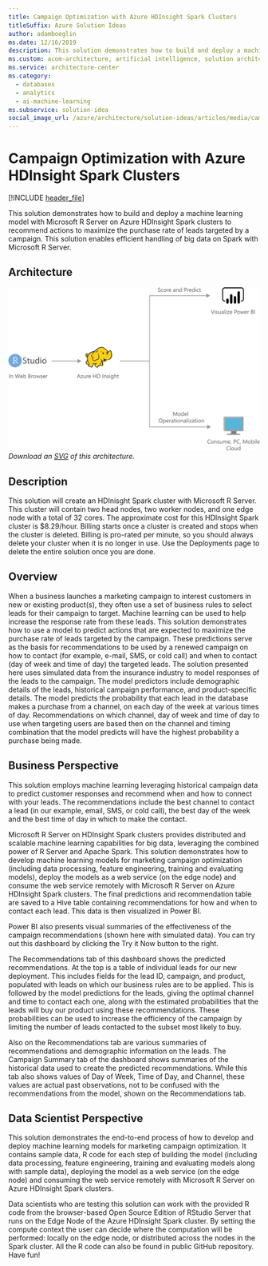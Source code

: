 ```yaml
---
title: Campaign Optimization with Azure HDInsight Spark Clusters
titleSuffix: Azure Solution Ideas
author: adamboeglin
ms.date: 12/16/2019
description: This solution demonstrates how to build and deploy a machine learning model with Microsoft R Server on Azure HDInsight Spark clusters to recommend actions to maximize the purchase rate of leads targeted by a campaign. This solution enables efficient handling of big data on Spark with Microsoft R Server.
ms.custom: acom-architecture, artificial intelligence, solution architectures, Azure, ai gallery, 'https://azure.microsoft.com/solutions/architecture/campaign-optimization-with-azure-hdinsight-spark-clusters/'
ms.service: architecture-center
ms.category:
  - databases
  - analytics
  - ai-machine-learning
ms.subservice: solution-idea
social_image_url: /azure/architecture/solution-ideas/articles/media/campaign-optimization-with-azure-hdinsight-spark-clusters.png
---
```


# Campaign Optimization with Azure HDInsight Spark Clusters

[!INCLUDE [header_file](../../../includes/sol-idea-header.md)]

This solution demonstrates how to build and deploy a machine learning model with Microsoft R Server on Azure HDInsight Spark clusters to recommend actions to maximize the purchase rate of leads targeted by a campaign. This solution enables efficient handling of big data on Spark with Microsoft R Server.

## Architecture

![Architecture diagram](../media/campaign-optimization-with-azure-hdinsight-spark-clusters.png)
*Download an [SVG](../media/campaign-optimization-with-azure-hdinsight-spark-clusters.svg) of this architecture.*

## Description

This solution will create an HDInisght Spark cluster with Microsoft R Server. This cluster will contain two head nodes, two worker nodes, and one edge node with a total of 32 cores. The approximate cost for this HDInsight Spark cluster is $8.29/hour. Billing starts once a cluster is created and stops when the cluster is deleted. Billing is pro-rated per minute, so you should always delete your cluster when it is no longer in use. Use the Deployments page to delete the entire solution once you are done.

## Overview

When a business launches a marketing campaign to interest customers in new or existing product(s), they often use a set of business rules to select leads for their campaign to target. Machine learning can be used to help increase the response rate from these leads. This solution demonstrates how to use a model to predict actions that are expected to maximize the purchase rate of leads targeted by the campaign. These predictions serve as the basis for recommendations to be used by a renewed campaign on how to contact (for example, e-mail, SMS, or cold call) and when to contact (day of week and time of day) the targeted leads. The solution presented here uses simulated data from the insurance industry to model responses of the leads to the campaign. The model predictors include demographic details of the leads, historical campaign performance, and product-specific details. The model predicts the probability that each lead in the database makes a purchase from a channel, on each day of the week at various times of day. Recommendations on which channel, day of week and time of day to use when targeting users are based then on the channel and timing combination that the model predicts will have the highest probability a purchase being made.

## Business Perspective

This solution employs machine learning leveraging historical campaign data to predict customer responses and recommend when and how to connect with your leads. The recommendations include the best channel to contact a lead (in our example, email, SMS, or cold call), the best day of the week and the best time of day in which to make the contact.

Microsoft R Server on HDInsight Spark clusters provides distributed and scalable machine learning capabilities for big data, leveraging the combined power of R Server and Apache Spark. This solution demonstrates how to develop machine learning models for marketing campaign optimization (including data processing, feature engineering, training and evaluating models), deploy the models as a web service (on the edge node) and consume the web service remotely with Microsoft R Server on Azure HDInsight Spark clusters. The final predictions and recommendation table are saved to a Hive table containing recommendations for how and when to contact each lead. This data is then visualized in Power BI.

Power BI also presents visual summaries of the effectiveness of the campaign recommendations (shown here with simulated data). You can try out this dashboard by clicking the Try it Now button to the right.

The Recommendations tab of this dashboard shows the predicted recommendations. At the top is a table of individual leads for our new deployment. This includes fields for the lead ID, campaign, and product, populated with leads on which our business rules are to be applied. This is followed by the model predictions for the leads, giving the optimal channel and time to contact each one, along with the estimated probabilities that the leads will buy our product using these recommendations. These probabilities can be used to increase the efficiency of the campaign by limiting the number of leads contacted to the subset most likely to buy.

Also on the Recommendations tab are various summaries of recommendations and demographic information on the leads. The Campaign Summary tab of the dashboard shows summaries of the historical data used to create the predicted recommendations. While this tab also shows values of Day of Week, Time of Day, and Channel, these values are actual past observations, not to be confused with the recommendations from the model, shown on the Recommendations tab.

## Data Scientist Perspective

This solution demonstrates the end-to-end process of how to develop and deploy machine learning models for marketing campaign optimization. It contains sample data, R code for each step of building the model (including data processing, feature engineering, training and evaluating models along with sample data), deploying the model as a web service (on the edge node) and consuming the web service remotely with Microsoft R Server on Azure HDInsight Spark clusters.

Data scientists who are testing this solution can work with the provided R code from the browser-based Open Source Edition of RStudio Server that runs on the Edge Node of the Azure HDInsight Spark cluster. By setting the compute context the user can decide where the computation will be performed: locally on the edge node, or distributed across the nodes in the Spark cluster. All the R code can also be found in public GitHub repository. Have fun!
